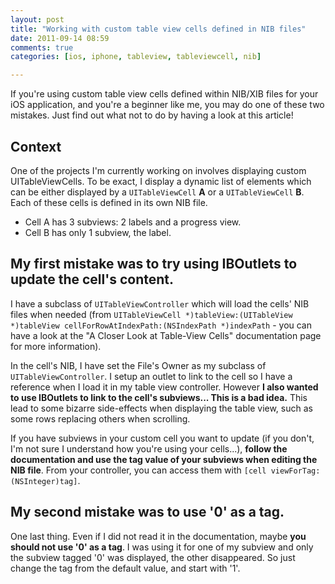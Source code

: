 ```yaml
---
layout: post
title: "Working with custom table view cells defined in NIB files"
date: 2011-09-14 08:59
comments: true
categories: [ios, iphone, tableview, tableviewcell, nib]

---
```


If you're using custom table view cells defined within NIB/XIB files for your iOS application, and you're a beginner like me, you may do one of these two mistakes. Just find out what not to do by having a look at this article!

<!-- more --> 

## Context

One of the projects I'm currently working on involves displaying custom UITableViewCells. To be exact, I display a dynamic list of elements which can be either displayed by a `UITableViewCell` **A** or a `UITableViewCell` **B**. Each of these cells is defined in its own NIB file.

* Cell A has 3 subviews: 2 labels and a progress view.
* Cell B has only 1 subview, the label.

## My first mistake was to try using IBOutlets to update the cell's content.

I have a subclass of `UITableViewController` which will load the cells' NIB files when needed (from `UITableViewCell *)tableView:(UITableView *)tableView cellForRowAtIndexPath:(NSIndexPath *)indexPath` - you can have a look at the "A Closer Look at Table-View Cells" documentation page for more information).

In the cell's NIB, I have set the File's Owner as my subclass of `UITableViewController`. I setup an outlet to link to the cell so I have a reference when I load it in my table view controller. However **I also wanted to use IBOutlets to link to the cell's subviews... This is a bad idea.** This lead to some bizarre side-effects when displaying the table view, such as some rows replacing others when scrolling.

If you have subviews in your custom cell you want to update (if you don't, I'm not sure I understand how you're using your cells...), **follow the documentation and use the tag value of your subviews when editing the NIB file**. From your controller, you can access them with `[cell viewForTag:(NSInteger)tag]`.

## My second mistake was to use '0' as a tag.

One last thing. Even if I did not read it in the documentation, maybe **you should not use '0' as a tag**. I was using it for one of my subview and only the subview tagged '0' was displayed, the other disappeared. So just change the tag from the default value, and start with '1'.